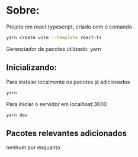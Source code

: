 # Sobre:

Projeto em react typescript, criado com o comando

```bash
yarn create vite --template react-ts
```

Gerenciador de pacotes utilizado: yarn

## Inicializando:

Para instalar localmente os pacotes já adicionados

```bash
yarn
```

Para iniciar o servidor em localhost:3000

```bash
yarn dev
```

## Pacotes relevantes adicionados

nenhum por enquanto
